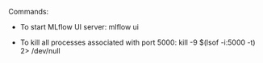 Commands:

- To start MLflow UI server:
mlflow ui

- To kill all processes associated with port 5000:
kill -9 $(lsof -i:5000 -t) 2> /dev/null